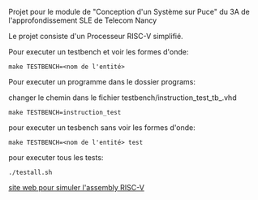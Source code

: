 Projet pour le module de "Conception d'un Système sur Puce" du 3A de l'approfondissement SLE de Telecom Nancy

Le projet consiste d'un Processeur RISC-V simplifié.

Pour executer un testbench et voir les formes d'onde:

    make TESTBENCH=<nom de l'entité>

Pour executer un programme dans le dossier programs:

changer le chemin dans le fichier testbench/instruction_test_tb_.vhd

    make TESTBENCH=instruction_test

pour executer un tesbench sans voir les formes d'onde:

    make TESTBENCH=<nom de l'entité> test

pour executer tous les tests:

    ./testall.sh

[site web pour simuler l'assembly RISC-V](https://www.cs.cornell.edu/courses/cs3410/2019sp/riscv/interpreter/)